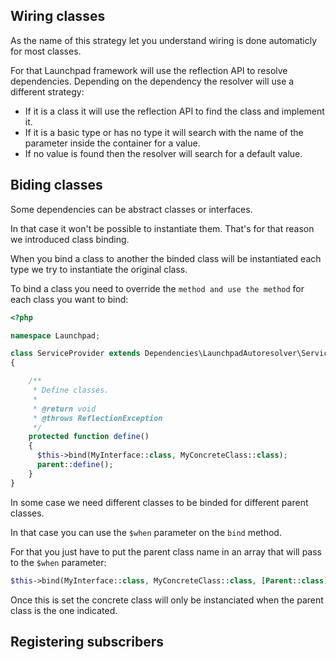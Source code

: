 ## Wiring classes
As the name of this strategy let you understand wiring is done automaticly for most classes.

For that Launchpad framework will use the reflection API to resolve dependencies.
Depending on the dependency the resolver will use a different strategy:
- If it is a class it will use the reflection API to find the class and implement it.
- If it is a basic type or has no type it will search with the name of the parameter inside the container for a value.
- If no value is found then the resolver will search for a default value.

## Biding classes
Some dependencies can be abstract classes or interfaces.

In that case it won't be possible to instantiate them. That's for that reason we introduced class binding.

When you bind a class to another the binded class will be instantiated each type we try to instantiate the original class.

To bind a class you need to override the `` method and use the method `` for each class you want to bind:
```php
<?php

namespace Launchpad;

class ServiceProvider extends Dependencies\LaunchpadAutoresolver\ServiceProvider
{

    /**
     * Define classes.
     *
     * @return void
     * @throws ReflectionException
     */
    protected function define()
    {
      $this->bind(MyInterface::class, MyConcreteClass::class);
      parent::define();
    }
}
```

In some case we need different classes to be binded for different parent classes.

In that case you can use the `$when` parameter on the `bind` method.

For that you just have to put the parent class name in an array that will pass to the `$when` parameter:
```php
$this->bind(MyInterface::class, MyConcreteClass::class, [Parent::class]);
```
Once this is set the concrete class will only be instanciated when the parent class is the one indicated.

## Registering subscribers
